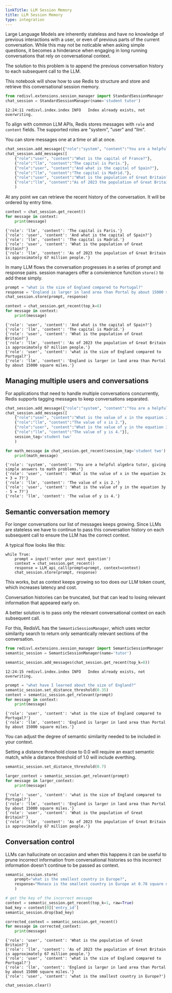 ```yaml
---
linkTitle: LLM Session Memory
title: LLM Session Memory
type: integration
---
```



Large Language Models are inherently stateless and have no knowledge of previous interactions with a user, or even of previous parts of the current conversation. While this may not be noticable when asking simple questions, it becomes a hinderance when engaging in long running conversations that rely on conversational context.

The solution to this problem is to append the previous conversation history to each subsequent call to the LLM.

This notebook will show how to use Redis to structure and store and retrieve this conversational session memory.


```python
from redisvl.extensions.session_manager import StandardSessionManager
chat_session = StandardSessionManager(name='student tutor')
```

    12:24:11 redisvl.index.index INFO   Index already exists, not overwriting.


To align with common LLM APIs, Redis stores messages with `role` and `content` fields.
The supported roles are "system", "user" and "llm".

You can store messages one at a time or all at once.


```python
chat_session.add_message({"role":"system", "content":"You are a helpful geography tutor, giving simple and short answers to questions about Europen countries."})
chat_session.add_messages([
    {"role":"user", "content":"What is the capital of France?"},
    {"role":"llm", "content":"The capital is Paris."},
    {"role":"user", "content":"And what is the capital of Spain?"},
    {"role":"llm", "content":"The capital is Madrid."},
    {"role":"user", "content":"What is the population of Great Britain?"},
    {"role":"llm", "content":"As of 2023 the population of Great Britain is approximately 67 million people."},]
    )
```

At any point we can retrieve the recent history of the conversation. It will be ordered by entry time.


```python
context = chat_session.get_recent()
for message in context:
    print(message)
```

    {'role': 'llm', 'content': 'The capital is Paris.'}
    {'role': 'user', 'content': 'And what is the capital of Spain?'}
    {'role': 'llm', 'content': 'The capital is Madrid.'}
    {'role': 'user', 'content': 'What is the population of Great Britain?'}
    {'role': 'llm', 'content': 'As of 2023 the population of Great Britain is approximately 67 million people.'}


In many LLM flows the conversation progresses in a series of prompt and response pairs. session managers offer a convienience function `store()` to add these simply.


```python
prompt = "what is the size of England compared to Portugal?"
response = "England is larger in land area than Portal by about 15000 square miles."
chat_session.store(prompt, response)

context = chat_session.get_recent(top_k=6)
for message in context:
    print(message)
```

    {'role': 'user', 'content': 'And what is the capital of Spain?'}
    {'role': 'llm', 'content': 'The capital is Madrid.'}
    {'role': 'user', 'content': 'What is the population of Great Britain?'}
    {'role': 'llm', 'content': 'As of 2023 the population of Great Britain is approximately 67 million people.'}
    {'role': 'user', 'content': 'what is the size of England compared to Portugal?'}
    {'role': 'llm', 'content': 'England is larger in land area than Portal by about 15000 square miles.'}


## Managing multiple users and conversations

For applications that need to handle multiple conversations concurrently, Redis supports tagging messages to keep conversations separated.


```python
chat_session.add_message({"role":"system", "content":"You are a helpful algebra tutor, giving simple answers to math problems."}, session_tag='student two')
chat_session.add_messages([
    {"role":"user", "content":"What is the value of x in the equation 2x + 3 = 7?"},
    {"role":"llm", "content":"The value of x is 2."},
    {"role":"user", "content":"What is the value of y in the equation 3y - 5 = 7?"},
    {"role":"llm", "content":"The value of y is 4."}],
    session_tag='student two'
    )

for math_message in chat_session.get_recent(session_tag='student two'):
    print(math_message)
```

    {'role': 'system', 'content': 'You are a helpful algebra tutor, giving simple answers to math problems.'}
    {'role': 'user', 'content': 'What is the value of x in the equation 2x + 3 = 7?'}
    {'role': 'llm', 'content': 'The value of x is 2.'}
    {'role': 'user', 'content': 'What is the value of y in the equation 3y - 5 = 7?'}
    {'role': 'llm', 'content': 'The value of y is 4.'}


## Semantic conversation memory
For longer conversations our list of messages keeps growing. Since LLMs are stateless we have to continue to pass this conversation history on each subsequent call to ensure the LLM has the correct context.

A typical flow looks like this:
```
while True:
    prompt = input('enter your next question')
    context = chat_session.get_recent()
    response = LLM_api_call(prompt=prompt, context=context)
    chat_session.store(prompt, response)
```

This works, but as context keeps growing so too does our LLM token count, which increases latency and cost.

Conversation histories can be truncated, but that can lead to losing relevant information that appeared early on.

A better solution is to pass only the relevant conversational context on each subsequent call.

For this, RedisVL has the `SemanticSessionManager`, which uses vector similarity search to return only semantically relevant sections of the conversation.


```python
from redisvl.extensions.session_manager import SemanticSessionManager
semantic_session = SemanticSessionManager(name='tutor')

semantic_session.add_messages(chat_session.get_recent(top_k=8))
```

    12:24:15 redisvl.index.index INFO   Index already exists, not overwriting.



```python
prompt = "what have I learned about the size of England?"
semantic_session.set_distance_threshold(0.35)
context = semantic_session.get_relevant(prompt)
for message in context:
    print(message)
```

    {'role': 'user', 'content': 'what is the size of England compared to Portugal?'}
    {'role': 'llm', 'content': 'England is larger in land area than Portal by about 15000 square miles.'}


You can adjust the degree of semantic similarity needed to be included in your context.

Setting a distance threshold close to 0.0 will require an exact semantic match, while a distance threshold of 1.0 will include everthing.


```python
semantic_session.set_distance_threshold(0.7)

larger_context = semantic_session.get_relevant(prompt)
for message in larger_context:
    print(message)
```

    {'role': 'user', 'content': 'what is the size of England compared to Portugal?'}
    {'role': 'llm', 'content': 'England is larger in land area than Portal by about 15000 square miles.'}
    {'role': 'user', 'content': 'What is the population of Great Britain?'}
    {'role': 'llm', 'content': 'As of 2023 the population of Great Britain is approximately 67 million people.'}


## Conversation control

LLMs can hallucinate on occasion and when this happens it can be useful to prune incorrect information from conversational histories so this incorrect information doesn't continue to be passed as context.


```python
semantic_session.store(
    prompt="what is the smallest country in Europe?",
    response="Monaco is the smallest country in Europe at 0.78 square miles." # Incorrect. Vatican City is the smallest country in Europe
    )

# get the key of the incorrect message
context = semantic_session.get_recent(top_k=1, raw=True)
bad_key = context[0]['entry_id']
semantic_session.drop(bad_key)

corrected_context = semantic_session.get_recent()
for message in corrected_context:
    print(message)
```

    {'role': 'user', 'content': 'What is the population of Great Britain?'}
    {'role': 'llm', 'content': 'As of 2023 the population of Great Britain is approximately 67 million people.'}
    {'role': 'user', 'content': 'what is the size of England compared to Portugal?'}
    {'role': 'llm', 'content': 'England is larger in land area than Portal by about 15000 square miles.'}
    {'role': 'user', 'content': 'what is the smallest country in Europe?'}



```python
chat_session.clear()
```
